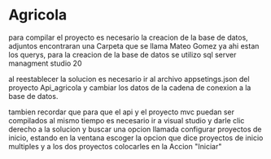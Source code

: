 # Agricola

para compilar el proyecto es necesario la creacion de la base de datos, adjuntos encontraran una Carpeta que se llama Mateo Gomez ya ahi estan los querys, para la creacion de la base de datos se utilizo sql server managment studio 20

al reestablecer la solucion es necesario ir al archivo appsetings.json del proyecto Api_agricola y cambiar los datos de la cadena de conexion a la base de datos.

tambien recordar que para que el api y el proyecto mvc puedan ser compilados al mismo tiempo es necesario ir a visual studio y darle clic derecho a la solucion y buscar una opcion llamada configurar proyectos de inicio, estando en la ventana escoger la opcion que dice proyectos de inicio multiples y a los dos proyectos colocarles en la Accion "Iniciar"
